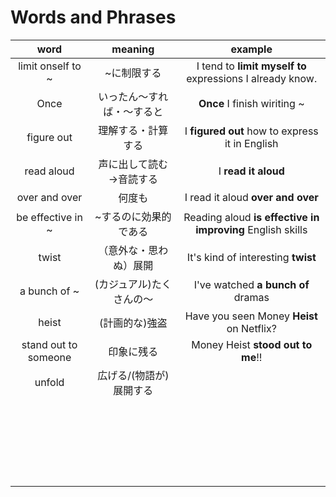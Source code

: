 # Words and Phrases

| word | meaning | example |
|:-----------:|:------------:|:------------:|
| limit onself to ~       | ~に制限する        | I tend to **limit myself to** expressions I already know.         |
| Once     | いったん〜すれば・〜すると      | **Once** I finish wiriting ~       |
| figure out     | 理解する・計算する      | I **figured out** how to express it in English      |
|  read aloud    |  声に出して読む→音読する     |   I **read it aloud**     |
|  over and over    |  何度も     |   I read it aloud **over and over**     |
|  be effective in ~     |  ~するのに効果的である     |   Reading aloud **is effective in improving** English skills     |
| twist     |  （意外な・思わぬ）展開     |  It's kind of interesting **twist**      |
|  a bunch of ~    |    (カジュアル)たくさんの～   |   I've watched **a bunch of** dramas     |
|  heist    |   (計画的な)強盗    |   Have you seen Money **Heist** on Netflix?     |
|  stand out to someone    |   印象に残る    |   Money Heist **stood out to me**!!     |
|  unfold    |   広げる/(物語が)展開する    |        |
|      |       |        |
|      |       |        |
|      |       |        |
|      |       |        |
|      |       |        |
|      |       |        |
|      |       |        |
|      |       |        |
|      |       |        |
|      |       |        |
|      |       |        |
|      |       |        |
|      |       |        |
|      |       |        |
|      |       |        |
|      |       |        |
|      |       |        |
|      |       |        |
|      |       |        |
|      |       |        |
|      |       |        |
|      |       |        |
|      |       |        |
